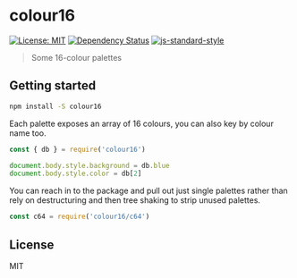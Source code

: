 
# colour16

[![License: MIT](https://img.shields.io/badge/License-MIT-yellow.svg)](https://opensource.org/licenses/MIT)
[![Dependency Status](https://david-dm.org/mattstyles/colour16.svg)](https://david-dm.org/mattstyles/colour16)
[![js-standard-style](https://img.shields.io/badge/code%20style-standard-brightgreen.svg)](http://standardjs.com/)

> Some 16-colour palettes

## Getting started

```sh
npm install -S colour16
```

Each palette exposes an array of 16 colours, you can also key by colour name too.

```js
const { db } = require('colour16')

document.body.style.background = db.blue
document.body.style.color = db[2]
```

You can reach in to the package and pull out just single palettes rather than rely on destructuring and then tree shaking to strip unused palettes.

```js
const c64 = require('colour16/c64')
```

## License

MIT
